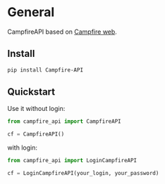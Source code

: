 # General

CampfireAPI based on [Campfire web](https://github.com/timas130/campfire-web).

## Install

```bash
pip install Campfire-API
```

## Quickstart

Use it without login:
```python
from campfire_api import CampfireAPI

cf = CampfireAPI()
```

with login:
```python
from campfire_api import LoginCampfireAPI

cf = LoginCampfireAPI(your_login, your_password)
```
